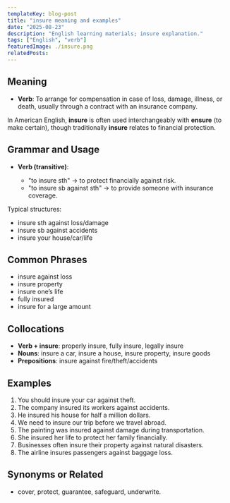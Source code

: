 ```yaml
---
templateKey: blog-post
title: "insure meaning and examples"
date: "2025-08-23"
description: "English learning materials; insure explanation."
tags: ["English", "verb"]
featuredImage: ./insure.png
relatedPosts:
---
```


## Meaning

- **Verb**: To arrange for compensation in case of loss, damage, illness, or death, usually through a contract with an insurance company.

In American English, **insure** is often used interchangeably with **ensure** (to make certain), though traditionally **insure** relates to financial protection.

## Grammar and Usage

- **Verb (transitive)**:

  - "to insure sth" → to protect financially against risk.
  - "to insure sb against sth" → to provide someone with insurance coverage.

Typical structures:

- insure sth against loss/damage
- insure sb against accidents
- insure your house/car/life

## Common Phrases

- insure against loss
- insure property
- insure one’s life
- fully insured
- insure for a large amount

## Collocations

- **Verb + insure**: properly insure, fully insure, legally insure
- **Nouns**: insure a car, insure a house, insure property, insure goods
- **Prepositions**: insure against fire/theft/accidents

## Examples

1. You should insure your car against theft.
2. The company insured its workers against accidents.
3. He insured his house for half a million dollars.
4. We need to insure our trip before we travel abroad.
5. The painting was insured against damage during transportation.
6. She insured her life to protect her family financially.
7. Businesses often insure their property against natural disasters.
8. The airline insures passengers against baggage loss.

## Synonyms or Related

- cover, protect, guarantee, safeguard, underwrite.

